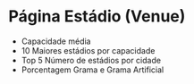 # Página Estádio (Venue)

- Capacidade média
- 10 Maiores estádios por capacidade
- Top 5 Número de estádios por cidade 
- Porcentagem Grama e Grama Artificial